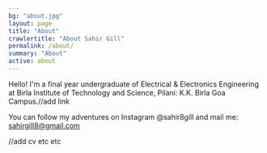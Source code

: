 ```yaml
---
bg: "about.jpg"
layout: page
title: "About"
crawlertitle: "About Sahir Gill"
permalink: /about/
summary: "About"
active: about
---
```


Hello! I'm a final year undergraduate of Electrical & Electronics Engineering at Birla Institute of Technology and Science, Pilani: K.K. Birla Goa Campus.//add link

You can follow my adventures on Instagram @sahir8gill and mail me: sahirgill8@gmail.com

//add cv etc etc
